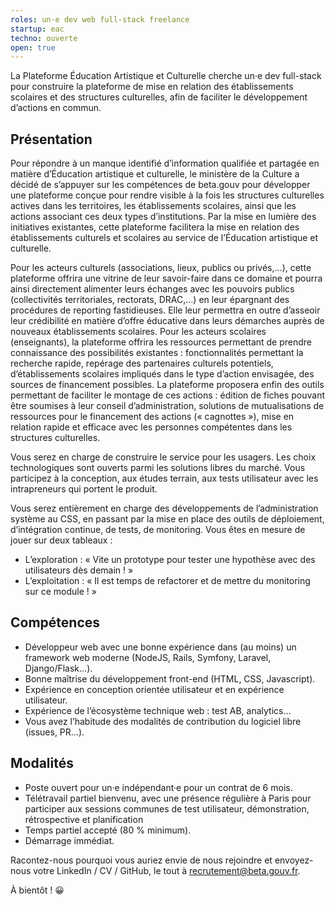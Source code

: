 ```yaml
---
roles: un·e dev web full-stack freelance
startup: eac
techno: ouverte
open: true
---
```


La Plateforme Éducation Artistique et Culturelle cherche un·e dev full-stack pour construire la plateforme de mise en relation des établissements scolaires et des structures culturelles, afin de faciliter le développement d’actions en commun.

<!--more-->

## Présentation

Pour répondre à un manque identifié d’information qualifiée et partagée en matière d’Éducation artistique et culturelle, le ministère de la Culture a décidé de s’appuyer sur les compétences de beta.gouv pour développer une plateforme conçue pour rendre visible à la fois les structures culturelles actives dans les territoires, les établissements scolaires, ainsi que les actions associant ces deux types d’institutions. Par la mise en lumière des initiatives existantes, cette plateforme facilitera la mise en relation des établissements culturels et scolaires au service de l’Éducation artistique et culturelle.

Pour les acteurs culturels (associations, lieux, publics ou privés,…), cette plateforme offrira une vitrine de leur savoir-faire dans ce domaine et pourra ainsi directement alimenter leurs échanges avec les pouvoirs publics (collectivités territoriales, rectorats, DRAC,…) en leur épargnant des procédures de reporting fastidieuses. Elle leur permettra en outre d’asseoir leur crédibilité en matière d’offre éducative dans leurs démarches auprès de nouveaux établissements scolaires. Pour les acteurs scolaires (enseignants), la plateforme offrira les ressources permettant de prendre connaissance des possibilités existantes : fonctionnalités permettant la recherche rapide, repérage des partenaires culturels potentiels, d’établissements scolaires impliqués dans le type d’action envisagée, des sources de financement possibles. La plateforme proposera enfin des outils permettant de faciliter le montage de ces actions : édition de fiches pouvant être soumises à leur conseil d’administration, solutions de mutualisations de ressources pour le financement des actions (« cagnottes »), mise en relation rapide et efficace avec les personnes compétentes dans les structures culturelles.

Vous serez en charge de construire le service pour les usagers. Les choix technologiques sont ouverts parmi les solutions libres du marché. Vous participez à la conception, aux études terrain, aux tests utilisateur avec les intrapreneurs qui portent le produit.

Vous serez entièrement en charge des développements de l’administration système au CSS, en passant par la mise en place des outils de déploiement, d’intégration continue, de tests, de monitoring. Vous êtes en mesure de jouer sur deux tableaux :
- L’exploration : « Vite un prototype pour tester une hypothèse avec des utilisateurs dès demain ! »
- L’exploitation : « Il est temps de refactorer et de mettre du monitoring sur ce module ! »

## Compétences

- Développeur web avec une bonne expérience dans (au moins) un framework web moderne (NodeJS, Rails, Symfony, Laravel, Django/Flask…).
- Bonne maîtrise du développement front-end (HTML, CSS, Javascript).
- Expérience en conception orientée utilisateur et en expérience utilisateur.
- Expérience de l’écosystème technique web : test AB, analytics…
- Vous avez l’habitude des modalités de contribution du logiciel libre (issues, PR…).

## Modalités

- Poste ouvert pour un·e indépendant·e pour un contrat de 6 mois.
- Télétravail partiel bienvenu, avec une présence régulière à Paris pour participer aux sessions communes de test utilisateur, démonstration, rétrospective et planification
- Temps partiel accepté (80 % minimum).
- Démarrage immédiat.

Racontez-nous pourquoi vous auriez envie de nous rejoindre et envoyez-nous votre LinkedIn / CV / GitHub, le tout à <a href="mailto:recrutement@beta.gouv.fr">recrutement@beta.gouv.fr</a>.

À bientôt ! 😀
